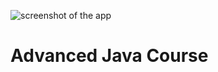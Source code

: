 ![screenshot of the app](https://raw.githubusercontent.com/praveenorugantitech/praveenorugantitech-express-js/master/tech.PNG)


# Advanced Java Course



